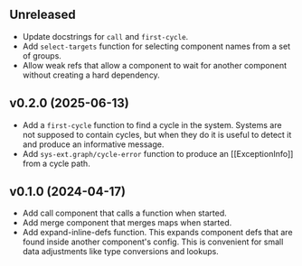 ## Unreleased

- Update docstrings for `call` and `first-cycle`.
- Add `select-targets` function for selecting component names
  from a set of groups.
- Allow weak refs that allow a component to wait for another
  component without creating a hard dependency.

## v0.2.0 (2025-06-13)

- Add a `first-cycle` function to find a cycle in the system.
  Systems are not supposed to contain cycles, but when they
  do it is useful to detect it and produce an informative
  message.
- Add `sys-ext.graph/cycle-error` function to produce an
  [[ExceptionInfo]] from a cycle path.

## v0.1.0 (2024-04-17)

- Add call component that calls a function when started.
- Add merge component that merges maps when started.
- Add expand-inline-defs function. This expands component defs that
  are found inside another component's config. This is convenient for
  small data adjustments like type conversions and lookups.
